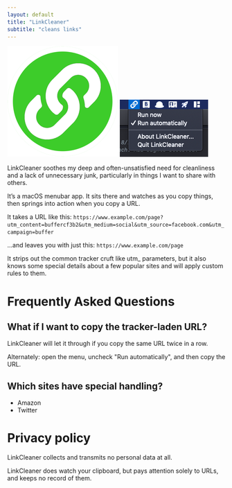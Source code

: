```yaml
---
layout: default
title: "LinkCleaner"
subtitle: "cleans links"
---
```

![Logo](LinkCleaner-256.png)
![menu screenshot](screenshot-menu.png)

LinkCleaner soothes my deep and often-unsatisfied need for cleanliness and a lack of unnecessary junk, particularly in things I want to share with others.

It’s a macOS menubar app. It sits there and watches as you copy things, then springs into action when you copy a URL.

It takes a URL like this: `https://www.example.com/page?utm_content=buffercf3b2&utm_medium=social&utm_source=facebook.com&utm_campaign=buffer`

...and leaves you with just this: `https://www.example.com/page`

It strips out the common tracker cruft like utm_ parameters, but it also knows some special details about a few popular sites and will apply custom rules to them.

# Frequently Asked Questions
## What if I want to copy the tracker-laden URL?

LinkCleaner will let it through if you copy the same URL twice in a row.

Alternately: open the menu, uncheck "Run automatically", and then copy the URL.

## Which sites have special handling?

* Amazon
* Twitter

# Privacy policy
LinkCleaner collects and transmits no personal data at all.

LinkCleaner does watch your clipboard, but pays attention solely to URLs, and keeps no record of them.
